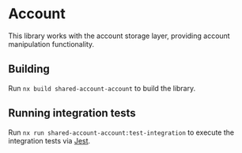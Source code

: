 # Account

This library works with the account storage layer, providing account manipulation functionality.

## Building

Run `nx build shared-account-account` to build the library.

## Running integration tests

Run `nx run shared-account-account:test-integration` to execute the integration tests via [Jest](https://jestjs.io).
